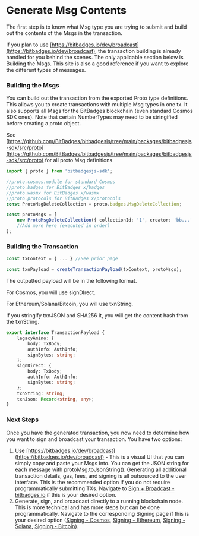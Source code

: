# Generate Msg Contents

The first step is to know what Msg type you are trying to submit and build out the contents of the Msgs in the transaction.

If you plan to use [https://bitbadges.io/dev/broadcast](https://bitbadges.io/dev/broadcast), the transaction building is already handled for you behind the scenes. The only applicable section below is Building the Msgs. This site is also a good reference if you want to explore the different types of messages.

### **Building the Msgs**

You can build out the transaction from the exported Proto type definitions. This allows you to create transactions with multiple Msg types in one tx. It also supports all Msgs for the BitBadges blockchain (even standard Cosmos SDK ones). Note that certain NumberTypes may need to be stringified before creating a proto object.

See [https://github.com/BitBadges/bitbadgesjs/tree/main/packages/bitbadgesjs-sdk/src/proto](https://github.com/BitBadges/bitbadgesjs/tree/main/packages/bitbadgesjs-sdk/src/proto) for all proto Msg definitions.

```typescript
import { proto } from 'bitbadgesjs-sdk';

//proto.cosmos.module for standard Cosmos
//proto.badges for BitBadges x/badges
//proto.wasmx for BitBadges x/wasmx
//proto.protocols for BitBadges x/protocols
const ProtoMsgDeleteCollection = proto.badges.MsgDeleteCollection;

const protoMsgs = [
    new ProtoMsgDeleteCollection({ collectionId: '1', creator: 'bb...' }),
    //Add more here (executed in order)
];
```

### Building the Transaction

```typescript
const txContext = { ... } //See prior page

const txnPayload = createTransactionPayload(txContext, protoMsgs);
```

The outputted payload will be in the following format.

For Cosmos, you will use signDIrect.

For Ethereum/Solana/Bitcoin, you will use txnString.

If you stringify txnJSON and SHA256 it, you will get the content hash from the txnString.

```typescript
export interface TransactionPayload {
    legacyAmino: {
        body: TxBody;
        authInfo: AuthInfo;
        signBytes: string;
    };
    signDirect: {
        body: TxBody;
        authInfo: AuthInfo;
        signBytes: string;
    };
    txnString: string;
    txnJson: Record<string, any>;
}
```

### Next Steps

Once you have the generated transaction, you now need to determine how you want to sign and broadcast your transaction. You have two options:

1. Use [https://bitbadges.io/dev/broadcast](https://bitbadges.io/dev/broadcast) - This is a visual UI that you can simply copy and paste your Msgs into. You can get the JSON string for each message with protoMsg.toJsonString(). Generating all additional transaction details, gas, fees, and signing is all outsourced to the user interface. This is the recommended option if you do not require programmatically submitting TXs. Navigate to [Sign + Broadcast - bitbadges.io](sign-+-broadcast-bitbadges.io.md) if this is your desired option.
2. Generate, sign, and broadcast directly to a running blockchain node. This is more technical and has more steps but can be done programmatically. Navigate to the corresponding Signing page if this is your desired option ([Signing - Cosmos](signing-cosmos.md), [Signing - Ethereum](signing-ethereum.md), [Signing - Solana](signing-solana.md), [Signing - Bitcoin](signing-bitcoin.md)).

